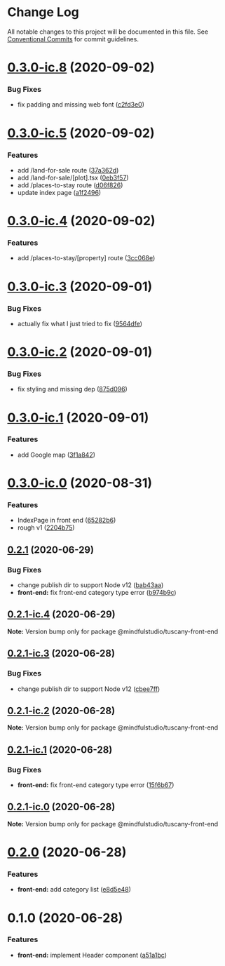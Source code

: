 # Change Log

All notable changes to this project will be documented in this file.
See [Conventional Commits](https://conventionalcommits.org) for commit guidelines.

# [0.3.0-ic.8](https://github.com/JakeElder/tuscany/compare/v0.3.0-ic.7...v0.3.0-ic.8) (2020-09-02)


### Bug Fixes

* fix padding and missing web font ([c2fd3e0](https://github.com/JakeElder/tuscany/commit/c2fd3e0d27fc3234203bc5e3ec56a23a7590d5f9))





# [0.3.0-ic.5](https://github.com/JakeElder/tuscany/compare/v0.3.0-ic.4...v0.3.0-ic.5) (2020-09-02)


### Features

* add /land-for-sale route ([37a362d](https://github.com/JakeElder/tuscany/commit/37a362df38b3da8a2298057e607f82e00dac1e82))
* add /land-for-sale/[plot].tsx ([0eb3f57](https://github.com/JakeElder/tuscany/commit/0eb3f575a0b29625066aff02842afe46cdada7be))
* add /places-to-stay route ([d06f826](https://github.com/JakeElder/tuscany/commit/d06f8265f31317686824b98437be7c34688e4383))
* update index page ([a1f2496](https://github.com/JakeElder/tuscany/commit/a1f24965d09712999dba5e69890b8f982884d69e))





# [0.3.0-ic.4](https://github.com/JakeElder/tuscany/compare/v0.3.0-ic.3...v0.3.0-ic.4) (2020-09-02)


### Features

* add /places-to-stay/[property] route ([3cc068e](https://github.com/JakeElder/tuscany/commit/3cc068e69fd5a4518093836f868ae1582d41bdab))





# [0.3.0-ic.3](https://github.com/JakeElder/tuscany/compare/v0.3.0-ic.2...v0.3.0-ic.3) (2020-09-01)

### Bug Fixes

- actually fix what I just tried to fix ([9564dfe](https://github.com/JakeElder/tuscany/commit/9564dfedb294ec0d5a0d93b26bda90fe38299715))

# [0.3.0-ic.2](https://github.com/JakeElder/tuscany/compare/v0.3.0-ic.1...v0.3.0-ic.2) (2020-09-01)

### Bug Fixes

- fix styling and missing dep ([875d096](https://github.com/JakeElder/tuscany/commit/875d09638c6d8044dd4e5e683b2914243a431140))

# [0.3.0-ic.1](https://github.com/JakeElder/tuscany/compare/v0.3.0-ic.0...v0.3.0-ic.1) (2020-09-01)

### Features

- add Google map ([3f1a842](https://github.com/JakeElder/tuscany/commit/3f1a84208f2b54c8d71b82f2436cfaace1c699a2))

# [0.3.0-ic.0](https://github.com/JakeElder/tuscany/compare/v0.2.1...v0.3.0-ic.0) (2020-08-31)

### Features

- IndexPage in front end ([65282b6](https://github.com/JakeElder/tuscany/commit/65282b674d74eeadc096853dd0761423a24f470d))
- rough v1 ([2204b75](https://github.com/JakeElder/tuscany/commit/2204b75a255e54e28ac8ee4f69d85ff6e0a7bd40))

## [0.2.1](https://github.com/JakeElder/tuscany/compare/v0.2.0...v0.2.1) (2020-06-29)

### Bug Fixes

- change publish dir to support Node v12 ([bab43aa](https://github.com/JakeElder/tuscany/commit/bab43aa6c46492a8eede5ca86ac0f935f077aee9))
- **front-end:** fix front-end category type error ([b974b9c](https://github.com/JakeElder/tuscany/commit/b974b9c6b37578d9d7084514d71d9576656c827b))

## [0.2.1-ic.4](https://github.com/JakeElder/tuscany/compare/v0.2.1-ic.3...v0.2.1-ic.4) (2020-06-29)

**Note:** Version bump only for package @mindfulstudio/tuscany-front-end

## [0.2.1-ic.3](https://github.com/JakeElder/tuscany/compare/v0.2.1-ic.2...v0.2.1-ic.3) (2020-06-28)

### Bug Fixes

- change publish dir to support Node v12 ([cbee7ff](https://github.com/JakeElder/tuscany/commit/cbee7ff93cf152c37320614ba85d7d28ffac1510))

## [0.2.1-ic.2](https://github.com/JakeElder/tuscany/compare/v0.2.1-ic.1...v0.2.1-ic.2) (2020-06-28)

**Note:** Version bump only for package @mindfulstudio/tuscany-front-end

## [0.2.1-ic.1](https://github.com/JakeElder/tuscany/compare/v0.2.1-ic.0...v0.2.1-ic.1) (2020-06-28)

### Bug Fixes

- **front-end:** fix front-end category type error ([15f6b67](https://github.com/JakeElder/tuscany/commit/15f6b67bd4f3d770b91b0592599b46f671884846))

## [0.2.1-ic.0](https://github.com/JakeElder/tuscany/compare/v0.2.0...v0.2.1-ic.0) (2020-06-28)

**Note:** Version bump only for package @mindfulstudio/tuscany-front-end

# [0.2.0](https://github.com/JakeElder/tuscany/compare/v0.1.0...v0.2.0) (2020-06-28)

### Features

- **front-end:** add category list ([e8d5e48](https://github.com/JakeElder/tuscany/commit/e8d5e480cba0d51d68849a5ba1170c9818dbd438))

# 0.1.0 (2020-06-28)

### Features

- **front-end:** implement Header component ([a51a1bc](https://github.com/JakeElder/tuscany/commit/a51a1bc7467fd956079f5b51a3b3fb690a6af9fd))
